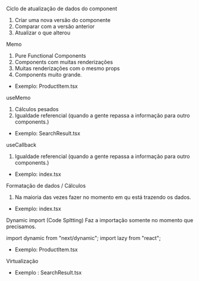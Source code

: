 Ciclo de atualização de dados do component

1. Criar uma nova versão do componente
2. Comparar com a versão anterior
3. Atualizar o que alterou

Memo
1. Pure Functional Components
2. Components com muitas renderizações
3. Muitas renderizações com o mesmo props
4. Components muito grande.

- Exemplo: ProductItem.tsx


useMemo 
1. Cálculos pesados
2. Igualdade referencial (quando a gente repassa a informação para outro components.)

- Exemplo: SearchResult.tsx


useCallback
1. Igualdade referencial  (quando a gente repassa a informação para outro components.)
- Exemplo: index.tsx

Formatação de dados / Cálculos
1. Na maioria das vezes fazer no momento em qu está trazendo os dados.
- Exemplo: index.tsx

Dynamic import (Code Spltting)
Faz a importação somente no momento que precisamos.

import dynamic from "next/dynamic";
import lazy from "react";

- Exemplo: ProductItem.tsx


Virtualização
- Exemplo : SearchResult.tsx